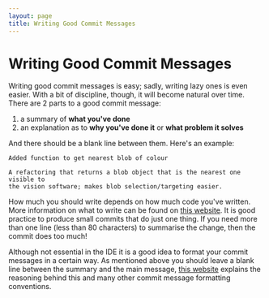 ```yaml
---
layout: page
title: Writing Good Commit Messages
---
```


Writing Good Commit Messages
============================

Writing good commit messages is easy; sadly, writing lazy ones is even easier.
With a bit of discipline, though, it will become natural over time.
There are 2 parts to a good commit message:

1. a summary of **what you've done**
2. an explanation as to **why you've done it** or **what problem it solves**

And there should be a blank line between them.
Here's an example:

~~~~~ not-code
Added function to get nearest blob of colour

A refactoring that returns a blob object that is the nearest one visible to
the vision software; makes blob selection/targeting easier.
~~~~~

How much you should write depends on how much code you've written.
More information on what to write can be found on [this website](http://lbrandy.com/blog/2009/03/writing-better-commit-messages/).
It is good practice to produce small commits that do just one thing.
If you need more than one line (less than 80 characters) to summarise the change, then the commit does too much!

Although not essential in the IDE it is a good idea to format your commit messages in a certain way.
As mentioned above you should leave a blank line between the summary and the main message,
 [this website](http://tbaggery.com/2008/04/19/a-note-about-git-commit-messages.html)
 explains the reasoning behind this and many other commit message formatting conventions.
